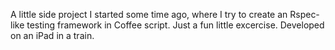 A little side project I started some time ago, where I try to create an Rspec-like testing framework in Coffee script. Just a fun little excercise. Developed on an iPad in a train.
